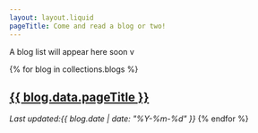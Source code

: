 ```yaml
---
layout: layout.liquid
pageTitle: Come and read a blog or two!
---
```


A blog list will appear here soon v


{% for blog in collections.blogs %}
<h2><a href="{{ blog.url }}">{{ blog.data.pageTitle }}</a></h2>
<em>Last updated:{{ blog.date | date: "%Y-%m-%d" }}</em>
{% endfor %}
